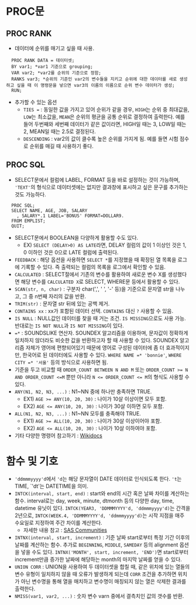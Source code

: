 # PROC문

## PROC RANK
- 데이터에 순위를 매기고 싶을 때 사용.
```SAS
  PROC RANK DATA = 데이터셋;
  BY var1; *var1 기준으로 grouping;
  VAR var2; *var2를 순위의 기준으로 정함;
  RANKS var3; *순위의 기준인 var2의 변수들을 지키고 순위에 대한 데이터를 새로 생성하고 싶을 때 이 명령문을 넣으면 var3의 이름의 이름으로 순위 변수 데이터가 생성;
  RUN;
```
- 추가할 수 있는 옵션
	- `TIES =` : 동일한 값을 가지고 있어 순위가 같을 경우, `HIGH`는 순위 중 최대값을, `LOW`는 최소값을, `MEAN`은 순위의 평균을 공통 순위로 결정하여 출력한다. 예를 들어 두번째와 세번째 데이터가 같은 값이라면, HIGH일 때는 3, LOW일 때는 2, MEAN일 때는 2.5로 결정된다.
	- `DESCENDING` : var2의 값이 클수록 높은 순위를 가지게 됨. 예를 들면 시험 점수로 순위를 매길 때 사용하기 좋다.

## PROC SQL
- SELECT문에서 컬럼에 LABEL, FORMAT 등을 바로 설정하는 것이 가능하며, `'TEXT'`의 형식으로 데이터셋에는 없지만 결과창에 표시하고 싶은 문구를 추가하는 것도 가능하다.
```SAS
  PROC SQL;
  SELECT NAME, AGE, JOB, SALARY
	, SALARY*.1 LABEL='BONUS' FORMAT=DOLLAR9.
  FROM EMPLIST;
  QUIT;
```
- SELECT문에서 BOOLEAN을 다양하게 활용할 수도 있다.
	- EX) `SELECT (DELAY>0) AS LATE`라면, DELAY 컬럼의 값이 1 이상인 것은 1, 0 이하인 것은 0으로 LATE 컬럼에 출력된다.
- `FEEDBACK` : 해당 옵션을 사용하면 `SELECT *`를 지정했을 때 확장된 열 목록을 로그에 기록할 수 있다. 즉 출력되는 컬럼의 목록을 로그에서 확인할 수 있음.
- `CALCULATED` : SELECT절에서 기존의 변수를 활용하여 새로운 변수 X를 생성했다면 해당 변수를 `CALCULATED X`로 SELECT, WHERE문 등에서 활용할 수 있다.
- `SCAN(str, n, char)` : 구분자 char(',', ' ', '-' 등)을 기준으로 문자열 str을 나누고, 그 중 n번째 자리의 값을 반환.
- `TRIM(str)` : 문자열 str 뒤에 있는 공백 제거.
- `CONTAINS xx` : xx가 포함된 데이터 선택. `CONTAINS` 대신 `?` 사용할 수 있음.
- `IS NULL` : NULL값인 데이터를 찾을 때 거는 조건. `IS MISSING`으로도 사용 가능. 반대로는 `IS NOT NULL`과 `IS NOT MISSING`이 있다.
- `=*` : SOUNDSLIKE 연산자. SOUNDEX 알고리즘을 이용하며, 문자값이 정확하게 일치하지 않더라도 비슷한 값을 반환하고자 할 때 사용할 수 있다. SOUNDEX 알고리즘 자체가 영어에 편향되어있기 때문에 영어로 구성된 데이터에 좀 더 효과적이지만, 한국어로 된 데이터에도 사용할 수 있다. `WHERE NAME =* 'bonnie'`, `WHERE CITY =* '서울'` 등의 방식으로 사용하면 됨.
- 기준을 두고 비교할 때 `ORDER_COUNT BETWEEN N AND M` 또는 `ORDER_COUNT >= N AND ORDER_COUNT <=M` 뿐만 아니라 `N <= ORDER_COUNT <= M`의 형식도 사용할 수 있다. 
- `ANY(N1, N2, N3, ...)` : N1~NN 중에 하나만 충족하면 TRUE.
	- EX1) `AGE >= ANY(10, 20, 30)` : 나이가 10살 이상이면 모두 포함.
	- EX2) `AGE <= ANY(10, 20, 30)` : 나이가 30살 이하면 모두 포함.
- `ALL(N1, N2, N3, ...)` : N1~NN 모두를 충족해야 TRUE.
	- EX1) `AGE >= ALL(10, 20, 30)` : 나이가 30살 이상이어야 포함.
	- EX2) `AGE <= ALL(10, 20, 30)` : 나이가 10살 이하여야 포함.
- 기타 다양한 명령어 참고하기 : [Wikidocs](https://wikidocs.net/31517)

# 함수 및 기호
- `'ddmmmyyyy'd`에서 `'d`는 해당 문자열이 DATE 데이터로 인식되도록 한다. `'t`는 TIME, `'dt'는 DATETIME을 의미.
- `INTCK(interval, start, end)` : start와 end의 시간 혹은 날짜 차이를 계산하는 함수. interval로는 day, week, minute, dtmonth 등의 다양한 day, time, datetime 유닛이 있다. `INTCK(YEAR3, 'DDMMMYYYY'd, 'ddmmmyyyy'd)`는 간격을 2년으로, `INTCK(WEEK.4, 'DDMMMYYYY'd, 'ddmmmyyyy'd)`는 시작 지점을 매주 수요일로 지정하여 주간 차이를 계산한다.
	- 자세한 내용 참고 : [SAS Communities](https://communities.sas.com/t5/SAS-Tech-Tip/SAS-%ED%94%84%EB%A1%9C%EA%B7%B8%EB%9E%98%EB%B0%8D-SAS-%ED%95%A8%EC%88%98-6/ta-p/661625)
- `INTNX(interval, start, increment)` : 기준 날짜 start로부터 특정 기간 이후의 날짜를 계산하는 함수. 추가로 `BEGINNING`, `MIDDLE`, `SAMEDAY` 등의 alignment 옵션을 넣을 수도 있다. `INTNX('MONTH', start, increment, 'END')`면 start로부터 increment만큼 증가한 날짜에 해당하는 month의 마지막 날짜를 얻을 수 있다.
- `UNION CORR` : UNION을 사용하여 두 데이터셋을 합칠 때, 같은 위치에 있는 열들의 변수 유형이 일치하지 않을 때 오류가 발생하게 되는데 `CORR` 조건을 추가하면 위치가 아닌 변수명을 통해 열을 매치하고 변수명이 매칭되지 않는 열은 삭제한 결과를 출력한다.
- `NMISS(var1, var2, ...)` : 숫자 변수 varn 중에서 결측치인 값의 갯수를 반환.
